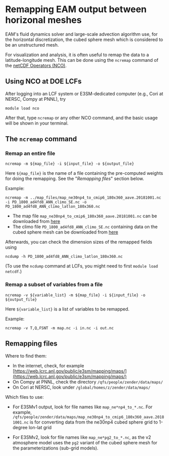 # Remapping EAM output between horizonal meshes

EAM's fluid dynamics solver and large-scale advection algorithm use, for the horizontal discretization, the cubed sphere mesh which is considered to be an unstructured mesh.

For visualization and analysis, it is often useful to remap the data to a latitude-longitude mesh. This can be done using the `ncremap` command of the [netCDF Operators (NCO)](http://nco.sourceforge.net).

## Using NCO at DOE LCFs

After logging into an LCF system or E3SM-dedicated computer (e.g., Cori at NERSC, Compy at PNNL), try 

```
module load nco
```

After that, type `ncremap` or any other NCO command, and the basic usage will be shown in your terminal.


## The `ncremap` command

### Remap an entire file

```
ncremap -m ${map_file} -i ${input_file} -o ${output_file}
```

Here `${map_file}` is the name of a file containing the pre-computed weights for doing the remapping. See the "_Remapping files_" section below. 

Example:

```
ncremap -m ../map_files/map_ne30np4_to_cmip6_180x360_aave.20181001.nc -i PD_1800_ad4fd8_ANN_climo_SE.nc -o PD_1800_ad4fd8_ANN_climo_latlon_180x360.nc
```

- The map file `map_ne30np4_to_cmip6_180x360_aave.20181001.nc` can be downloaded from [here](https://compy-dtn.pnl.gov/wanh895/ParaView_EAM/cubed_sphere/map_files/)
- The climo file `PD_1800_ad4fd8_ANN_climo_SE.nc` containing data on the cubed sphere mesh can be downloaded from [here](https://compy-dtn.pnl.gov/wanh895/ParaView_EAM/cubed_sphere/model_output_samples/)


Afterwards, you can check the dimension sizes of the remapped fields using

```
ncdump -h PD_1800_ad4fd8_ANN_climo_latlon_180x360.nc
```
(To use the `ncdump` command at LCFs, you might need to first `module load netcdf`.)


### Remap a subset of variables from a file

```
ncremap -v ${variable_list} -m ${map_file} -i ${input_file} -o ${output_file}
```

Here `${variable_list}` is a list of variables to be remapped. 

Example:

```
ncremap -v T,Q,FSNT -m map.nc -i in.nc -i out.nc
```





## Remapping files

Where to find them:

* In the internet, check, for example [https://web.lcrc.anl.gov/public/e3sm/mapping/maps/](https://web.lcrc.anl.gov/public/e3sm/mapping/maps/) 
* On Compy at PNNL, check the directory `/qfs/people/zender/data/maps/`
* On Cori at NERSC, look under `/global/homes/z/zender/data/maps/`

Which files to use:

* For E3SMv1 output, look for file names like `map_ne*np4_to_*.nc`. For example,
`/qfs/people/zender/data/maps/map_ne30np4_to_cmip6_180x360_aave.20181001.nc` is for converting data from the ne30np4 cubed sphere grid to 1-degree lon-lat grid

* For E3SMv2, look for file names like `map_ne*pg2_to_*.nc`, as the v2 atmosphere model uses the `pg2` variant of the cubed sphere mesh for the parameterizations (sub-grid models).


